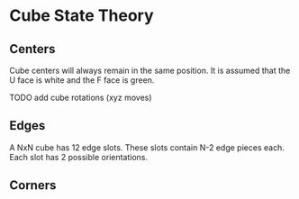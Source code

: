 # Cube State Theory

## Centers

Cube centers will always remain in the same position. It is assumed that the U face is white and the F face is green.

TODO add cube rotations (xyz moves)

## Edges

A NxN cube has 12 edge slots. These slots contain N-2 edge pieces each. Each slot has 2 possible orientations.

## Corners

